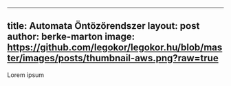 
---
title: Automata Öntözőrendszer
layout: post
author: berke-marton
image: https://github.com/legokor/legokor.hu/blob/master/images/posts/thumbnail-aws.png?raw=true
---

Lorem ipsum
